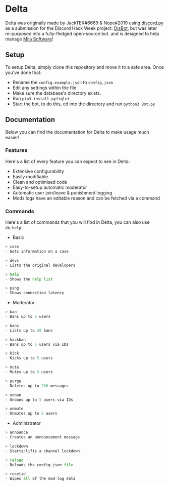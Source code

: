 # Delta

Delta was originally made by JackTEK#6669 & Nope#2019 using [discord.py](https://pypi.org/project/discord.py) as a submission for the Discord Hack Week project: [DisBot](https://github.com/disbotdiscord/DisBot/), but was later re-purposed into a fully-fledged open-source bot. and is designed to help manage [Mila Software](https://invite.gg/mila)!

## Setup

To setup Delta, simply clone this repository and move it to a safe area. Once you've done that:
- Rename the `config.example.json` to `config.json` 
- Edit any settings within the file 
- Make sure the database's directory exists. 
- Run `pip3 install pyfiglet`
- Start the bot, to do this, cd into the directory and run `python3 Bot.py`

## Documentation

Below you can find the documentation for Delta to make usage much easier!

### Features

Here's a list of every feature you can expect to see in Delta:
+ Extensive configurability 
+ Easily modifiable 
+ Clean and optimised code 
+ Easy-to-setup automatic moderator 
+ Automatic user join/leave & punishment logging 
+ Mods logs have an editable reason and can be fetched via a command 

### Commands

Here's a list of commands that you will find in Delta, you can also use `db.help`:
- Basic
```python
> case
- Gets information on a case

> devs
- Lists the original developers

> help
- Shows the help list

> ping 
- Shows connection latency
```

- Moderator
```python
> ban
- Bans up to 5 users

> bans
- Lists up to 20 bans

> hackban
- Bans up to 5 users via IDs

> kick
- Kicks up to 5 users

> mute
- Mutes up to 5 users

> purge
- Deletes up to 200 messages

> unban
- Unbans up to 5 users via IDs

> unmute
- Unmutes up to 5 users
```

- Administrator
```python
> announce
- Creates an announcement message

> lockdown
- Starts/lifts a channel lockdown

> reload
- Reloads the config.json file

> resetid
- Wipes all of the mod-log data
```